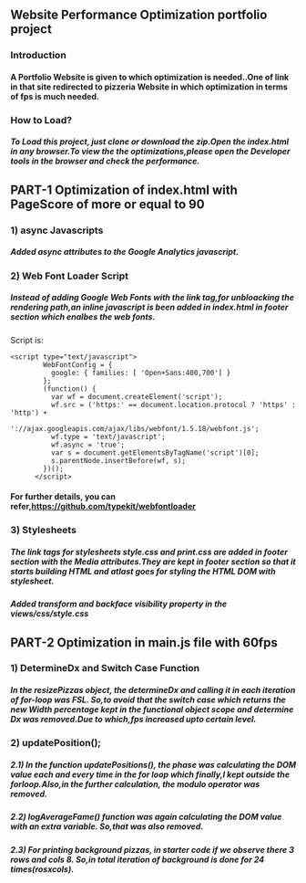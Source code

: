## Website Performance Optimization portfolio project

### Introduction

#### A Portfolio Website is given to which optimization is needed..One of link in that site redirected to pizzeria Website in which optimization in terms of fps is much needed.
	
### How to Load?

##### To Load this project, just clone or download the zip.Open the index.html in any browser.To view the the optimizations,please open the Developer tools in the browser and check the performance.

## PART-1 Optimization of index.html with PageScore of more or equal to 90

### 1) async Javascripts
#####    Added async attributes to the  Google Analytics javascript.
### 2) Web Font Loader Script
#####	 Instead of adding Google Web Fonts with the link tag,for unbloacking the rendering path,an inline javascript is been added in index.html in footer section which enalbes the web fonts.
Script is:
```
<script type="text/javascript">
        WebFontConfig = {
          google: { families: [ 'Open+Sans:400,700'] }
        };
        (function() {
          var wf = document.createElement('script');
          wf.src = ('https:' == document.location.protocol ? 'https' : 'http') +
            '://ajax.googleapis.com/ajax/libs/webfont/1.5.18/webfont.js';
          wf.type = 'text/javascript';
          wf.async = 'true';
          var s = document.getElementsByTagName('script')[0];
          s.parentNode.insertBefore(wf, s);
        })();
      </script>
```

#### For further details, you can refer,https://github.com/typekit/webfontloader

### 3) Stylesheets

##### The link tags for stylesheets style.css and print.css are added in footer section with the Media attributes.They are kept in footer section so that it starts building HTML and atlast goes for styling the HTML DOM with stylesheet.

##### Added transform and backface visibility property in the views/css/style.css

## PART-2 Optimization in main.js file with 60fps

### 1) DetermineDx and Switch Case Function
#####     In the resizePizzas object, the determineDx and calling it in each iteration of for-loop was FSL. So,to avoid that the switch case which returns the new Width percentage kept in the functional object scope and determine Dx was removed.Due to which,fps increased upto certain level.
### 2) updatePosition();
#####	 2.1) In the function updatePositions(), the phase was calculating the DOM value each and every time in the for loop which finally,I kept outside the forloop.Also,in the further calculation, the modulo operator was removed.
#####	 2.2) logAverageFame() function was again calculating the DOM value with an extra variable. So,that was also removed.
#####	2.3) For printing background pizzas, in starter code if we observe there 3 rows and cols 8. So,in total iteration of background is done for 24 times(rosxcols).
